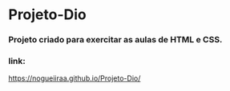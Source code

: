 # Projeto-Dio

### Projeto criado para exercitar as aulas de HTML e CSS.

### link:

https://nogueiiraa.github.io/Projeto-Dio/
